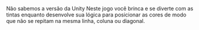 Não sabemos a versão da Unity
Neste jogo você brinca e se diverte com as tintas enquanto desenvolve sua lógica para posicionar as cores de modo que não se repitam na mesma linha, coluna ou diagonal.
